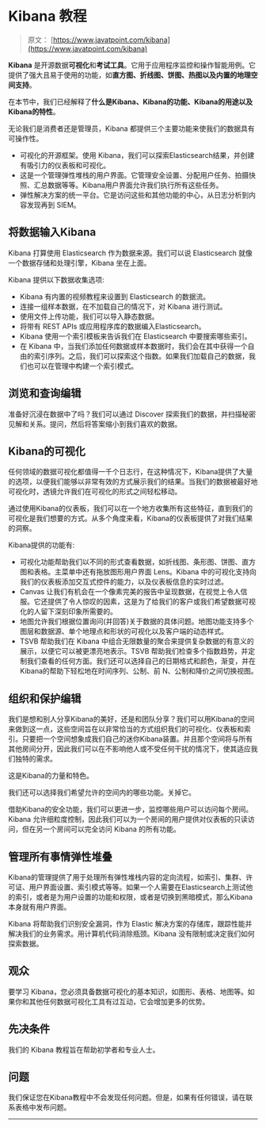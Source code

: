 # Kibana 教程

> 原文： [https://www.javatpoint.com/kibana](https://www.javatpoint.com/kibana)

**Kibana** 是开源数据**可视化**和**考试工具**。它用于应用程序监控和操作智能用例。它提供了强大且易于使用的功能，如**直方图、折线图、饼图、热图以及内置的地理空间支持**。

在本节中，我们已经解释了**什么是Kibana、Kibana的功能、Kibana的用途以及Kibana的特性**。

无论我们是消费者还是管理员，Kibana 都提供三个主要功能来使我们的数据具有可操作性。

*   可视化的开源框架。使用 Kibana，我们可以探索Elasticsearch结果，并创建有吸引力的仪表板和可视化。
*   这是一个管理弹性堆栈的用户界面。它管理安全设置、分配用户任务、拍摄快照、汇总数据等等。Kibana用户界面允许我们执行所有这些任务。
*   弹性解决方案的统一平台。它是访问这些和其他功能的中心，从日志分析到内容发现再到 SIEM。

## 将数据输入Kibana

Kibana 打算使用 Elasticsearch 作为数据来源。我们可以说 Elasticsearch 就像一个数据存储和处理引擎，Kibana 坐在上面。

Kibana 提供以下数据收集选项:

*   Kibana 有内置的视频教程来设置到 Elasticsearch 的数据流。
*   连接一组样本数据，在不加载自己的情况下，对 Kibana 进行测试。
*   使用文件上传功能，我们可以导入静态数据。
*   将带有 REST APIs 或应用程序库的数据编入Elasticsearch。
*   Kibana 使用一个索引模板来告诉我们在 Elasticsearch 中要搜索哪些索引。
*   在 Kibana 中，当我们添加任何数据或样本数据时，我们会在其中获得一个自由的索引序列。之后，我们可以探索这个指数。如果我们加载自己的数据，我们也可以在管理中构建一个索引模式。

## 浏览和查询编辑

准备好沉浸在数据中了吗？我们可以通过 Discover 探索我们的数据，并扫描秘密见解和关系。提问，然后将答案缩小到我们喜欢的数据。

## Kibana的可视化

任何领域的数据可视化都值得一千个日志行，在这种情况下，Kibana提供了大量的选项，以便我们能够以非常有效的方式展示我们的结果。当我们的数据被最好地可视化时，透镜允许我们在可视化的形式之间轻松移动。

通过使用Kibana的仪表板，我们可以在一个地方收集所有这些特征，直到我们的可视化是我们想要的方式。从多个角度来看，Kibana的仪表板提供了对我们结果的洞察。

Kibana提供的功能有:

*   可视化功能帮助我们以不同的形式查看数据，如折线图、条形图、饼图、直方图和表格。主菜单中还有拖放图形用户界面 Lens。Kibana 中的可视化支持向我们的仪表板添加交互式控件的能力，以及仪表板信息的实时过滤。
*   Canvas 让我们有机会在一个像素完美的报告中呈现数据，在视觉上令人信服。它还提供了令人惊叹的因素，这是为了给我们的客户或我们希望数据可视化的人留下深刻印象所需要的。
*   地图允许我们根据位置询问(并回答)关于数据的具体问题。地图功能支持多个图层和数据源、单个地理点和形状的可视化以及客户端的动态样式。
*   TSVB 帮助我们在 Kibana 中组合无限数量的聚合来提供复杂数据的有意义的展示，以便它可以被更漂亮地表示。TSVB 帮助我们检查多个指数趋势，并定制我们查看的任何方面。我们还可以选择自己的日期格式和颜色，渐变，并在Kibana的帮助下轻松地在时间序列、公制、前 N、公制和降价之间切换视图。

## 组织和保护编辑

我们是想和别人分享Kibana的美好，还是和团队分享？我们可以用Kibana的空间来做到这一点，这些空间旨在以非常恰当的方式组织我们的可视化、仪表板和索引。只要把一个空间想象成我们自己的迷你Kibana装置。并且那个空间将与所有其他房间分开，因此我们可以在不影响他人或不受任何干扰的情况下，使其适应我们独特的需求。

这是Kibana的力量和特色。

我们还可以选择我们希望允许的空间内的哪些功能。关掉它。

借助Kibana的安全功能，我们可以更进一步，监控哪些用户可以访问每个房间。Kibana 允许细粒度控制，因此我们可以为一个房间的用户提供对仪表板的只读访问，但在另一个房间可以完全访问 Kibana 的所有功能。

## 管理所有事情弹性堆叠

Kibana的管理提供了用于处理所有弹性堆栈内容的定向流程，如索引、集群、许可证、用户界面设置、索引模式等等。如果一个人需要在Elasticsearch上测试他的索引，或者是为用户设置的功能和权限，或者是切换到黑暗模式，那么Kibana本身就有用户界面。

Kibana 将帮助我们识别安全漏洞，作为 Elastic 解决方案的存储库，跟踪性能并解决我们的业务需求。用计算机代码消除瓶颈。Kibana 没有限制或决定我们如何探索数据。

## 观众

要学习 Kibana，您必须具备数据可视化的基本知识，如图形、表格、地图等。如果你和其他任何数据可视化工具有过互动，它会增加更多的优势。

## 先决条件

我们的 Kibana 教程旨在帮助初学者和专业人士。

## 问题

我们保证您在Kibana教程中不会发现任何问题。但是，如果有任何错误，请在联系表格中发布问题。

* * *